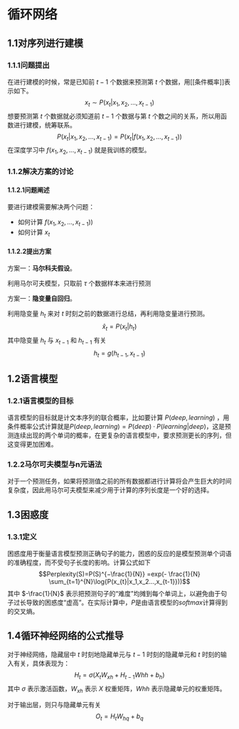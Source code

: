 # 循环网络

## 1.1对序列进行建模

### 1.1.1问题提出

在进行建模的时候，常是已知前 $t-1$ 个数据来预测第 $t$ 个数据，用[[条件概率]]表示如下。
$$x_t \sim P(x_t | x_1, x_2,...,x_{t-1})$$
想要预测第 $t$ 个数据就必须知道前 $t-1$ 个数据与第 $t$ 个数之间的关系，所以用函数进行建模，统筹联系。
$$P(x_t | x_1, x_2,...,x_{t-1}) =P(x_t | f(x_1, x_2,...,x_{t-1}))$$
在深度学习中 $f(x_1, x_2,...,x_{t-1})$ 就是我训练的模型。

### 1.1.2解决方案的讨论

#### 1.1.2.1问题阐述

要进行建模需要解决两个问题：

- 如何计算 $f(x_1, x_2,...,x_{t-1}))$
- 如何计算 $x_t$

#### 1.1.2.2提出方案

方案一：**马尔科夫假设**。

利用马尔可夫模型，只取前 $\tau$ 个数据样本来进行预测

方案一：**隐变量自回归**。

利用隐变量 $h_{t}$ 来对 $t$ 时刻之前的数据进行总结，再利用隐变量进行预测。
$$
\hat{x}_t = P(x_t|h_t)
$$
其中隐变量 $h_t$ 与 $x_{t-1}$ 和 $h_{t-1}$ 有关
$$
h_t = g(h_{t-1},x_{t-1})
$$

## 1.2语言模型

### 1.2.1语言模型的目标

语言模型的目标就是计文本序列的联合概率，比如要计算 $P(deep, learning)$ ，用条件概率公式计算就是$P(deep, learning) = P(deep) \cdot P(learning|deep)$，这是预测连续出现的两个单词的概率，在更复杂的语言模型中，要求预测更长的序列，但这变得更加困难。

### 1.2.2马尔可夫模型与n元语法

对于一个预测任务，如果将预测值之前的所有数据都进行计算将会产生巨大的时间复杂度，因此用马尔可夫模型来减少用于计算的序列长度是一个好的选择。

## 1.3困惑度

### 1.3.1定义

困惑度用于衡量语言模型预测正确句子的能力，困惑的反应的是模型预测单个词语的准确程度，而不受句子长度的影响。计算公式如下
$$Perplexity(S)=P(S)^{−\frac{1}{N}} =exp(- \frac{1}{N} \sum_{t=1}^{N}\log{P(x_{t}|x_1,x_2...,x_{t-1}}))$$
其中 $-\frac{1}{N}$ 表示把预测句子的“难度”均摊到每个单词上，以避免由于句子过长导致的困惑度“虚高”。在实际计算中，$P$是由语言模型的$softmax$计算得到的交叉熵。

## 1.4循环神经网络的公式推导

对于神经网络，隐藏层中 $t$ 时刻地隐藏单元与 $t-1$ 时刻的隐藏单元和 $t$ 时刻的输入有关，具体表现为：
$$
H_t = \sigma (X_tW_{xh} + H_{t-1}W{hh} + b_h)
$$
其中 $\sigma$ 表示激活函数，$W_{xh}$ 表示 $X$ 权重矩阵，$W{hh}$ 表示隐藏单元的权重矩阵。

对于输出层，则只与隐藏单元有关
$$
O_t  = H_tW_{hq} + b_{q}
$$

